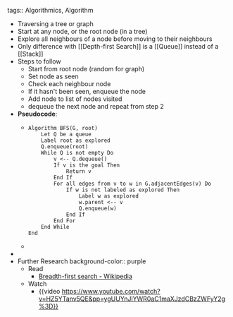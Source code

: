 tags:: Algorithmics, Algorithm

- Traversing a tree or graph
- Start at any node, or the root node (in a tree)
- Explore all neighbours of a node before moving to their neighbours
- Only difference with [[Depth-first Search]] is a [[Queue]] instead of a [[Stack]]
- Steps to follow
	- Start from root node (random for graph)
	- Set node as seen
	- Check each neighbour node
	- If it hasn't been seen, enqueue the node
	- Add node to list of nodes visited
	- dequeue the next node and repeat from step 2
- **Pseudocode**:
	- ```
	  Algorithm BFS(G, root)
	      Let Q be a queue
	      Label root as explored
	      Q.enqueue(root)
	      While Q is not empty Do
	          v <-- Q.dequeue()
	          If v is the goal Then
	              Return v
	          End If
	          For all edges from v to w in G.adjacentEdges(v) Do
	              If w is not labeled as explored Then
	                  Label w as explored
	                  w.parent <-- v
	                  Q.enqueue(w)
	              End If
	          End For
	      End While
	  End
	  ```
	-
-
- Further Research
  background-color:: purple
	- Read
		- [Breadth-first search - Wikipedia](https://en.wikipedia.org/wiki/Breadth-first_search)
	- Watch
		- {{video https://www.youtube.com/watch?v=HZ5YTanv5QE&pp=ygUUYnJlYWR0aC1maXJzdCBzZWFyY2g%3D}}